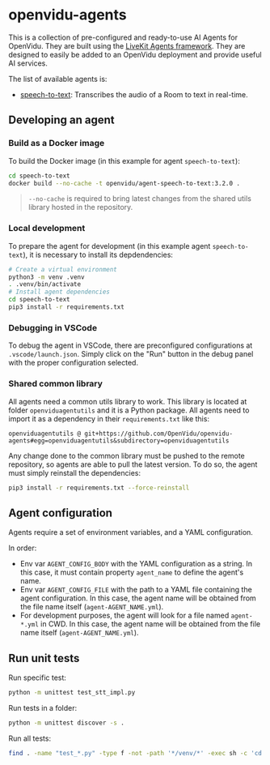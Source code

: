 # openvidu-agents

This is a collection of pre-configured and ready-to-use AI Agents for OpenVidu. They are built using the [LiveKit Agents framework](https://docs.livekit.io/agents/). They are designed to easily be added to an OpenVidu deployment and provide useful AI services.

The list of available agents is:

- [speech-to-text](speech-to-text/README.md): Transcribes the audio of a Room to text in real-time.

## Developing an agent

### Build as a Docker image

To build the Docker image (in this example for agent `speech-to-text`):

```bash
cd speech-to-text
docker build --no-cache -t openvidu/agent-speech-to-text:3.2.0 .
```

> `--no-cache` is required to bring latest changes from the shared utils library hosted in the repository.

### Local development

To prepare the agent for development (in this example agent `speech-to-text`), it is necessary to install its depdendencies:

```bash
# Create a virtual environment
python3 -m venv .venv
. .venv/bin/activate
# Install agent dependencies
cd speech-to-text
pip3 install -r requirements.txt
```

### Debugging in VSCode

To debug the agent in VSCode, there are preconfigured configurations at `.vscode/launch.json`. Simply click on the "Run" button in the debug panel with the proper configuration selected.

### Shared common library

All agents need a common utils library to work. This library is located at folder `openviduagentutils` and it is a Python package. All agents need to import it as a dependency in their `requirements.txt` like this:

```
openviduagentutils @ git+https://github.com/OpenVidu/openvidu-agents#egg=openviduagentutils&subdirectory=openviduagentutils
```

Any change done to the common library must be pushed to the remote repository, so agents are able to pull the latest version. To do so, the agent must simply reinstall the dependencies:

```bash
pip3 install -r requirements.txt --force-reinstall
```

## Agent configuration

Agents require a set of environment variables, and a YAML configuration.

In order:

- Env var `AGENT_CONFIG_BODY` with the YAML configuration as a string. In this case, it must contain property `agent_name` to define the agent's name.
- Env var `AGENT_CONFIG_FILE` with the path to a YAML file containing the agent configuration. In this case, the agent name will be obtained from the file name itself (`agent-AGENT_NAME.yml`).
- For development purposes, the agent will look for a file named `agent-*.yml` in CWD. In this case, the agent name will be obtained from the file name itself (`agent-AGENT_NAME.yml`).

## Run unit tests

Run specific test:

```bash
python -m unittest test_stt_impl.py
```

Run tests in a folder:

```bash
python -m unittest discover -s .
```

Run all tests:

```bash
find . -name "test_*.py" -type f -not -path '*/venv/*' -exec sh -c 'cd $(dirname {}) && python -m unittest $(basename {})' \;
```
